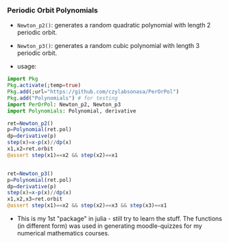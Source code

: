 ### Periodic Orbit Polynomials

* `Newton_p2()`: generates a random quadratic polynomial with length 2 periodic orbit.
* `Newton_p3()`: generates a random cubic polynomial with length 3 periodic orbit.

* usage:
```julia
import Pkg
Pkg.activate(;temp=true)
Pkg.add(;url="https://github.com/czylabsonasa/PerOrPol")
Pkg.add("Polynomials") # for testing
import PerOrPol: Newton_p2, Newton_p3
import Polynomials: Polynomial, derivative

ret=Newton_p2()
p=Polynomial(ret.pol)
dp=derivative(p)
step(x)=x-p(x)//dp(x)
x1,x2=ret.orbit
@assert step(x1)==x2 && step(x2)==x1


ret=Newton_p3()
p=Polynomial(ret.pol)
dp=derivative(p)
step(x)=x-p(x)//dp(x)
x1,x2,x3=ret.orbit
@assert step(x1)==x2 && step(x2)==x3 && step(x3)==x1

```
* This is my 1st "package" in julia - still try to learn the stuff. The functions (in different form) 
was used in generating moodle-quizzes for my numerical mathematics courses.
